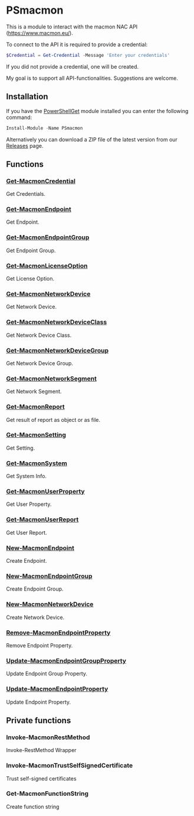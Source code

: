 # PSmacmon

This is a module to interact with the macmon NAC API (https://www.macmon.eu/).

To connect to the API it is required to provide a credential:

```powershell
$Credential = Get-Credential -Message 'Enter your credentials'
```

If you did not provide a credential, one will be created.

My goal is to support all API-functionalities. Suggestions are welcome.

## Installation

If you have the [PowerShellGet](https://github.com/powershell/powershellget) module installed you can enter the following command:

```powershell
Install-Module -Name PSmacmon
```

Alternatively you can download a ZIP file of the latest version from our [Releases](https://github.com/falkheiland/PSmacmon/releases) page.

## Functions

### [Get-MacmonCredential](/Docs/Get-MacmonCredential.md)
Get Credentials.

### [Get-MacmonEndpoint](/Docs/Get-MacmonEndpoint.md)
Get Endpoint.

### [Get-MacmonEndpointGroup](/Docs/Get-MacmonEndpointGroup.md)
Get Endpoint Group.

### [Get-MacmonLicenseOption](/Docs/Get-MacmonLicenseOption.md)
Get License Option.

### [Get-MacmonNetworkDevice](/Docs/Get-MacmonNetworkDevice.md)
Get Network Device.

### [Get-MacmonNetworkDeviceClass](/Docs/Get-MacmonNetworkDeviceClass.md)
Get Network Device Class.

### [Get-MacmonNetworkDeviceGroup](/Docs/Get-MacmonNetworkDeviceGroup.md)
Get Network Device Group.

### [Get-MacmonNetworkSegment](/Docs/Get-MacmonNetworkSegment.md)
Get Network Segment.

### [Get-MacmonReport](/Docs/Get-MacmonReport.md)
Get result of report as object or as file.

### [Get-MacmonSetting](/Docs/Get-MacmonSetting.md)
Get Setting.

### [Get-MacmonSystem](/Docs/Get-MacmonSystem.md)
Get System Info.

### [Get-MacmonUserProperty](/Docs/Get-MacmonUserProperty.md)
Get User Property.

### [Get-MacmonUserReport](/Docs/Get-MacmonUserReport.md)
Get User Report.

### [New-MacmonEndpoint](/Docs/New-MacmonEndpoint.md)
Create Endpoint.

### [New-MacmonEndpointGroup](/Docs/New-MacmonEndpointGroup.md)
Create Endpoint Group.

### [New-MacmonNetworkDevice](/Docs/New-MacmonNetworkDevice.md)
Create Network Device.

### [Remove-MacmonEndpointProperty](/Docs/Remove-MacmonEndpointProperty.md)
Remove Endpoint Property.

### [Update-MacmonEndpointGroupProperty](/Docs/Update-MacmonEndpointGroupProperty.md)
Update Endpoint Group Property.

### [Update-MacmonEndpointProperty](/Docs/Update-MacmonEndpointProperty.md)
Update Endpoint Property.


## Private functions

### Invoke-MacmonRestMethod

Invoke-RestMethod Wrapper

### Invoke-MacmonTrustSelfSignedCertificate

Trust self-signed certificates

### Get-MacmonFunctionString

Create function string